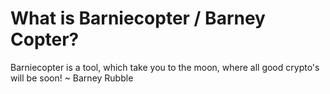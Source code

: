 # What is Barniecopter / Barney Copter?
Barniecopter is a tool, which take you to the moon, where all good crypto's will be soon!
~ Barney Rubble
